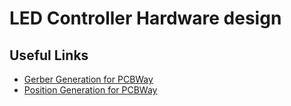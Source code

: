 # LED Controller Hardware design

## Useful Links

* [Gerber Generation for PCBWay](https://www.pcbway.com/blog/help_center/Generate_Gerber_file_from_Kicad.html)
* [Position Generation for PCBWay](https://www.pcbway.com/blog/help_center/Generate_Position_File_in_Kicad.html)
